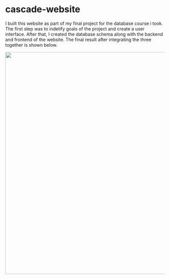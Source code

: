 # cascade-website

I built this website as part of my final project for the database course i took. The first step was to indetify goals of the project and create a user interface. After that, I created the database schema along with the backend and frontend of the website. The final result after integrating the three together is shown below.

<p align="center"><img src="https://github.com/ahmed-dys99/cascade-website/blob/main/demo.gif" width="700" /></p>
